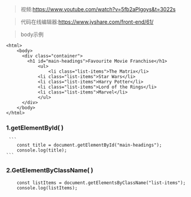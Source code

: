>视频:<https://www.youtube.com/watch?v=5fb2aPlgoys&t=3022s>

>代码在线编辑器:<https://www.jyshare.com/front-end/61/>

>body示例 
```
<html>
	<body>
	  <div class="container">
	    <h1 id="main-headings">Favourite Movie Franchise</h1>
			<ul>
				<li class="list-items">The Matrix</li>
	        <li class="list-items">Star Wars</li>
	        <li class="list-items">Harry Potter</li>
	        <li class="list-items">Lord of the Rings</li>
	        <li class="list-items">Marvel</li>
			</ul>
	  </div>
	</body>
</html>
```


###  1.getElementById( )

	 ```
	    const title = document.getElementById("main-headings");
	    console.log(title);
	```
		

### 2.GetElementByClassName( )
```
	const listItems = document.getElementsByClassName("list-items");
	console.log(listItems);
```















